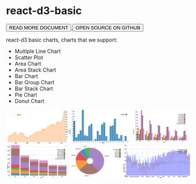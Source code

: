 # react-d3-basic

<a href="/docs/basic">
  <button type="button" class="btn btn-success">READ MORE DOCUMENT</button>
</a>

<a href="https://github.com/react-d3/react-d3-basic">
  <button type="button" class="btn btn-default">OPEN SOURCE ON GITHUB</button>
</a>


react-d3 basic charts, charts that we support:

- Multiple Line Chart
- Scatter Plot
- Area Chart
- Area Stack Chart
- Bar Chart
- Bar Group Chart
- Bar Stack Chart
- Pie Chart
- Donut Chart

![img](/img/basic/cover.png)
